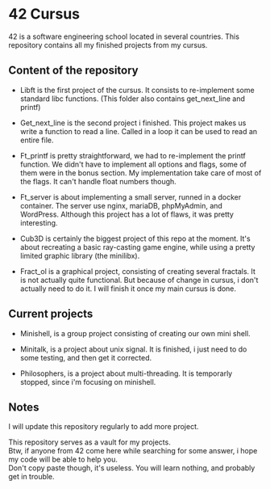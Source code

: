 # 42 Cursus
 
42 is a software engineering school located in several countries.
This repository contains all my finished projects from my cursus.

## Content of the repository

- Libft is the first project of the cursus. It consists to re-implement some standard libc functions.
(This folder also contains get_next_line and printf)

- Get_next_line is the second project i finished.
This project makes us write a function to read a line.
Called in a loop it can be used to read an entire file.

- Ft_printf is pretty straightforward, we had to re-implement the printf function.
We didn't have to implement all options and flags, some of them were in the bonus section.
My implementation take care of most of the flags. It can't handle float numbers though.

- Ft_server is about implementing a small server, runned in a docker container.
The server use nginx, mariaDB, phpMyAdmin, and WordPress.
Although this project has a lot of flaws, it was pretty interesting.

- Cub3D is certainly the biggest project of this repo at the moment.
It's about recreating a basic ray-casting game engine, while using a pretty limited graphic library (the minilibx).

- Fract_ol is a graphical project, consisting of creating several fractals.
It is not actually quite functional. But because of change in cursus, i don't actually need to do it.
I will finish it once my main cursus is done.  

## Current projects

- Minishell, is a group project consisting of creating our own mini shell.

- Minitalk, is a project about unix signal. It is finished, i just need to do some testing, and then get it corrected.

- Philosophers, is a project about multi-threading. It is temporarly stopped, since i'm focusing on minishell.

## Notes

I will update this repository regularly to add more project.

This repository serves as a vault for my projects.  
Btw, if anyone from 42 come here while searching for some answer,
i hope my code will be able to help you.  
Don't copy paste though, it's useless. You will learn nothing, and probably get in trouble.  